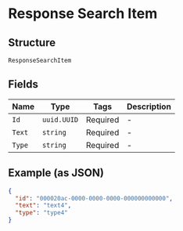 
# Response Search Item

## Structure

`ResponseSearchItem`

## Fields

| Name | Type | Tags | Description |
|  --- | --- | --- | --- |
| `Id` | `uuid.UUID` | Required | - |
| `Text` | `string` | Required | - |
| `Type` | `string` | Required | - |

## Example (as JSON)

```json
{
  "id": "000020ac-0000-0000-0000-000000000000",
  "text": "text4",
  "type": "type4"
}
```

